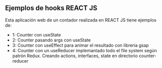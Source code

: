 ## Ejemplos de hooks REACT JS

Esta aplicación web de un contador realizada en REACT JS tiene ejemplos de:

- 1: Counter con useState
- 2: Counter pasando args con useState
- 3: Counter con useEffect para animar el resultado con libreria gsap
- 4: Counter con un useReducer implemantado todo el file system según patrón Redux. Creando actions, interfaces, state en directorio counter-reducer 

